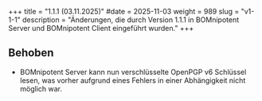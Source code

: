 +++
title = "1.1.1 (03.11.2025)"
#date = 2025-11-03
weight = 989
slug = "v1-1-1"
description = "Änderungen, die durch Version 1.1.1 in BOMnipotent Server und BOMnipotent Client eingeführt wurden."
+++

## Behoben
- BOMnipotent Server kann nun verschlüsselte OpenPGP v6 Schlüssel lesen, was vorher aufgrund eines Fehlers in einer Abhängigkeit nicht möglich war.
